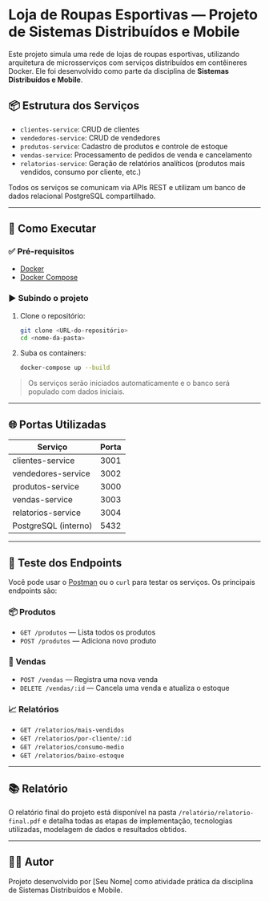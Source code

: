 
# Loja de Roupas Esportivas — Projeto de Sistemas Distribuídos e Mobile

Este projeto simula uma rede de lojas de roupas esportivas, utilizando arquitetura de microsserviços com serviços distribuídos em contêineres Docker. Ele foi desenvolvido como parte da disciplina de **Sistemas Distribuídos e Mobile**.

## 📦 Estrutura dos Serviços

- `clientes-service`: CRUD de clientes
- `vendedores-service`: CRUD de vendedores
- `produtos-service`: Cadastro de produtos e controle de estoque
- `vendas-service`: Processamento de pedidos de venda e cancelamento
- `relatorios-service`: Geração de relatórios analíticos (produtos mais vendidos, consumo por cliente, etc.)

Todos os serviços se comunicam via APIs REST e utilizam um banco de dados relacional PostgreSQL compartilhado.

---

## 🚀 Como Executar

### ✅ Pré-requisitos
- [Docker](https://www.docker.com/)
- [Docker Compose](https://docs.docker.com/compose/)

### ▶️ Subindo o projeto

1. Clone o repositório:
   ```bash
   git clone <URL-do-repositório>
   cd <nome-da-pasta>
   ```

2. Suba os containers:
   ```bash
   docker-compose up --build
   ```

> Os serviços serão iniciados automaticamente e o banco será populado com dados iniciais.

---

## 🌐 Portas Utilizadas

| Serviço              | Porta |
|----------------------|-------|
| clientes-service     | 3001  |
| vendedores-service   | 3002  |
| produtos-service     | 3000  |
| vendas-service       | 3003  |
| relatorios-service   | 3004  |
| PostgreSQL (interno) | 5432  |

---

## 🧪 Teste dos Endpoints

Você pode usar o [Postman](https://www.postman.com/) ou o `curl` para testar os serviços. Os principais endpoints são:

### 📦 Produtos
- `GET /produtos` — Lista todos os produtos
- `POST /produtos` — Adiciona novo produto

### 🛒 Vendas
- `POST /vendas` — Registra uma nova venda
- `DELETE /vendas/:id` — Cancela uma venda e atualiza o estoque

### 📈 Relatórios
- `GET /relatorios/mais-vendidos`
- `GET /relatorios/por-cliente/:id`
- `GET /relatorios/consumo-medio`
- `GET /relatorios/baixo-estoque`

---

## 📚 Relatório

O relatório final do projeto está disponível na pasta `/relatório/relatorio-final.pdf` e detalha todas as etapas de implementação, tecnologias utilizadas, modelagem de dados e resultados obtidos.

---

## 👨‍💻 Autor

Projeto desenvolvido por [Seu Nome] como atividade prática da disciplina de Sistemas Distribuídos e Mobile.
